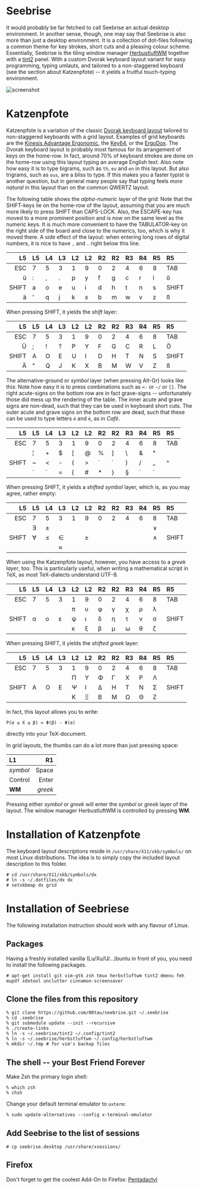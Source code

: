 Seebrise
========

It would probably be far fetched to call Seebrise an actual desktop
environment. In another sense, though, one may say that Seebrise is also more
than just a desktop environment.  It is a collection of dot-files following a
common theme for key strokes, short cuts and a pleasing colour scheme.
Essentially, Seebrise is the tiling window manager
[HerbustluftWM](http://www.herbstluftwm.org/) together with a
[tint2](http://www.herbstluftwm.org/) panel.  With a custom Dvorak keyboard
layout variant for easy programming, typing umlauts, and tailored to a
non-staggered keyboard (see
the section about Katzenpfote) -- it yields a fruitful touch-typing environment.

![screenshot][screenshot]

Katzenpfote
===========

Katzenpfote is a variation of the classic [Dvorak keyboard
layout](https://en.wikipedia.org/wiki/Dvorak_Simplified_Keyboard#Original_Dvorak_layout)
tailored to non-staggered keyboards with a grid layout.  Examples of grid
keyboards are the [Kinesis Advantage
Ergonomic](https://www.kinesis-ergo.com/shop/advantage-for-pc-mac/), the
[Key64](http://www.key64.org), or the [ErgoDox](http://ergodox.org/).  The
Dvorak keyboard layout is probably most famous for its arrangement of keys on
the home-row.  In fact, around 70% of keyboard strokes are done on the home-row
using this layout typing an average English text.  Also note how easy it is to
type bigrams, such as `th`, `eu` and `en` in this layout.  But also trigrams,
such as `ous`, are a bliss to type.  If this makes you a faster typist is
another question, but in general many people say that typing feels *more
natural* in this layout than on the common QWERTZ layout.

The following table shows the *alpha-numeric* layer of the grid: Note that the
SHIFT-keys lie on the home-row of the layout, assuming that you are much more
likely to press SHIFT than CAPS-LOCK.  Also, the ESCAPE-key has moved to a more
prominent position and is now on the same level as the numeric keys.
It is much more convenient to have the TABULATOR-key on the right side of the
board and close to the numerics, too, which is why it moved there.  A side
effect of the layout: when entering long rows of digital numbers, it is nice to
have `,` and `.` right below this line.

| L5    | L5 | L4 | L3 | L2 | L2 | R2 | R2 | R3 | R4 | R5 | R5    |
|------:|----|----|----|----|----|----|----|----|----|----|:------|
| ESC   | 7  | 5  | 3  | 1  | 9  | 0  | 2  | 4  | 6  | 8  | TAB   |
| ü     | :  | ,  | .  | p  | y  | f  | g  | c  | r  | l  | ö     |
| SHIFT | a  | o  | e  | u  | i  | d  | h  | t  | n  | s  | SHIFT |
| ä     | '  | q  | j  | k  | x  | b  | m  | w  | v  | z  | ß     |

When pressing SHIFT, it yields the *shift* layer:

| L5    | L5 | L4 | L3 | L2 | L2 | R2 | R2 | R3 | R4 | R5 | R5    |
|------:|----|----|----|----|----|----|----|----|----|----|:------|
| ESC   | 7  | 5  | 3  | 1  | 9  | 0  | 2  | 4  | 6  | 8  | TAB   |
| Ü     | ;  | !  | ?  | P  | Y  | F  | G  | C  | R  | L  | Ö     |
| SHIFT | A  | O  | E  | U  | I  | D  | H  | T  | N  | S  | SHIFT |
| Ä     | "  | Q  | J  | K  | X  | B  | M  | W  | V  | Z  | ß     |

The alternative-ground or *symbol* layer (when pressing Alt-Gr) looks like
this: Note how easy it is to press combinations such as `<-` or `~/` or
`[]`.  The right acute-signs on the bottom row are in fact grave-signs --
unfortunately those did mess up the rendering of the table.  The inner acute
and grave signs are non-dead, such that they can be used in keyboard short
cuts.  The outer acute and grave signs on the bottom row are dead, such that
these can be used to type letters `é` and `è`, as in *Café*.

| L5    | L5 | L4 | L3 | L2 | L2 | R2 | R2 | R3 | R4 | R5 | R5    |
|------:|----|----|----|----|----|----|----|----|----|----|:------|
| ESC   | 7  | 5  | 3  | 1  | 9  | 0  | 2  | 4  | 6  | 8  | TAB   |
|       | ¦  | +  | $  | [  | @  | %  | ]  | \  | &  | °  |       |
| SHIFT | ~  | <  | -  | (  | >  | `|`| )  | /  | _  | ^  | SHIFT |
|       | ´  | ´  | =  | {  | #  | *  | }  | §  | ´  | ´  |       |

When pressing SHIFT, it yields a *shifted symbol* layer, which is, as you may
agree, rather empty:

| L5    | L5 | L4 | L3 | L2 | L2 | R2 | R2 | R3 | R4 | R5 | R5    |
|------:|----|----|----|----|----|----|----|----|----|----|:------|
| ESC   | 7  | 5  | 3  | 1  | 9  | 0  | 2  | 4  | 6  | 8  | TAB   |
|       | ∃  | ±  |    |    |    |    |    |    |    | ∨  |       |
| SHIFT | ∀  | ≤  | ∈  |    | ≥  |    |    |    |    | ∧  | SHIFT |
|       |    |    | ≈  |    |    |    |    |    |    |    |       |

When using the Katzenpfote layout, however, you have access to a *greek layer*,
too: This is particularly useful, when writing a mathematical script in TeX, as
most TeX-dialects understand UTF-8.

| L5    | L5 | L4 | L3 | L2 | L2 | R2 | R2 | R3 | R4 | R5 | R5    |
|------:|----|----|----|----|----|----|----|----|----|----|:------|
| ESC   | 7  | 5  | 3  | 1  | 9  | 0  | 2  | 4  | 6  | 8  | TAB   |
|       |    |    |    | π  | υ  | φ  | γ  | χ  | ρ  | λ  |       |
| SHIFT | α  | ο  | ε  | ψ  | ι  | δ  | η  | τ  | ν  | σ  | SHIFT |
|       |    |    |    | κ  | ξ  | β  | μ  | ω  | θ  | ζ  |       |

When pressing SHIFT, it yields the *shifted greek* layer:

| L5    | L5 | L4 | L3 | L2 | L2 | R2 | R2 | R3 | R4 | R5 | R5    |
|------:|----|----|----|----|----|----|----|----|----|----|:------|
| ESC   | 7  | 5  | 3  | 1  | 9  | 0  | 2  | 4  | 6  | 8  | TAB   |
|       |    |    |    | Π  | Υ  | Φ  | Γ  | Χ  | Ρ  | Λ  |       |
| SHIFT | Α  | Ο  | Ε  | Ψ  | Ι  | Δ  | Η  | Τ  | Ν  | Σ  | SHIFT |
|       |    |    |    | Κ  | Ξ  | Β  | Μ  | Ω  | Θ  | Ζ  |       |

In fact, this layout allows you to write:

```
P(α ≤ X ≤ β) = Φ(β) - Φ(α)
```

directly into your TeX-document.

In grid layouts, the thumbs can do a lot more than just pressing space:

| L1 | R1 |
|:----|----:|
| *symbol* | Space |
| Control | Enter |
| **WM** | *greek* |

Pressing either *symbol* or *greek* will enter the *symbol* or *greek* layer of
the layout.  The window manager HerbustluftWM is controlled by pressing **WM**.


Installation of Katzenpfote
===========================

The keyboard layout descriptions reside in `/usr/share/X11/xkb/symbols/` on
most Linux distributions.  The idea is to simply copy the included layout
description to this folder.

```
# cd /usr/share/X11/xkb/symbols/dx
# ln -s ~/.dotfiles/dx dx
# setxkbmap dx grid
```

Installation of Seebriese
=========================

The following installation instruction should work with any flavour of Linux.

Packages
--------

Having a freshly installed vanilla (Lu/Xu/U/...)buntu in front of you, you need to
install the following packages.

```
# apt-get install git vim-gtk zsh tmux herbstluftwm tint2 dmenu feh mupdf xdotool unclutter cinnamon-screensaver
```

Clone the files from this repository
------------------------------------

```
% git clone https://github.com/00tau/seebrise.git ~/.seebrise
% cd .seebrise
% git submodule update --init --recursive
% ./create-links
% ln -s ~/.seebrise/tint2 ~/.config/tint2
% ln -s ~/.seebrise/herbstluftwm ~/.config/herbstluftwm
% mkdir ~/.tmp # for vim's backup files
```

The shell -- your Best Friend Forever
-------------------------------------

Make Zsh the primary login shell:

```
% which zsh
% chsh
```

Change your default terminal emulator to `uxterm`:

```
% sudo update-alternatives --config x-terminal-emulator
```

Add Seebrise to the list of sessions
------------------------------------

```
# cp seebrise.desktop /usr/share/xsessions/
```

Firefox
-------

Don't forget to get the coolest Add-On to Firefox: [Pentadactyl](http://5digits.org/pentadactyl/)

[screenshot]: https://lh3.googleusercontent.com/-sTswtdTJSn8/VUoppqaEcTI/AAAAAAAAAKM/8DOzbbkGxkI/w506-h285/test.png
